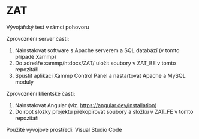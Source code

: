 # ZAT
Vývojářský test v rámci pohovoru

Zprovoznění server části:
1. Nainstalovat software s Apache serverem a SQL databází (v tomto případě Xammp)
2. Do adreáře xammp/htdocs/ZAT/ uložit soubory v ZAT_BE v tomto repozitáři
3. Spustit aplikaci Xammp Control Panel a nastartovat Apache a MySQL moduly

Zprovoznění klientské části:
1. Nainstalovat Angular (viz. https://angular.dev/installation)
2. Do root složky projektu překopírovat soubory a složku v ZAT_FE v tomto repozitáři

Použité vývojové prostředí: Visual Studio Code
